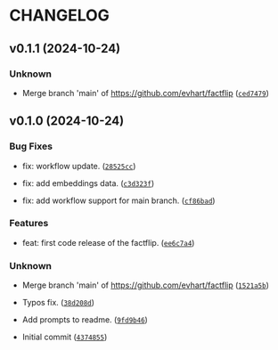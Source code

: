 # CHANGELOG


## v0.1.1 (2024-10-24)

### Unknown

* Merge branch 'main' of https://github.com/evhart/factflip ([`ced7479`](https://github.com/evhart/factflip/commit/ced7479025ba9dd6e52b45c28020bbc25d49e7e1))


## v0.1.0 (2024-10-24)

### Bug Fixes

* fix: workflow update. ([`28525cc`](https://github.com/evhart/factflip/commit/28525cca5703b81df233262da48ccfd8fe243f4e))

* fix: add embeddings data. ([`c3d323f`](https://github.com/evhart/factflip/commit/c3d323f381dae3d2e7ed65b5f20773e8203f4b69))

* fix: add workflow support for main branch. ([`cf86bad`](https://github.com/evhart/factflip/commit/cf86badcd8034af518a56554c8475be455b72fe6))

### Features

* feat:  first code release of the factflip. ([`ee6c7a4`](https://github.com/evhart/factflip/commit/ee6c7a411749b5f960af6134d98731f78b5a888c))

### Unknown

* Merge branch 'main' of https://github.com/evhart/factflip ([`1521a5b`](https://github.com/evhart/factflip/commit/1521a5b15ead9edd74996416b3997edfd46c5f75))

* Typos fix. ([`38d208d`](https://github.com/evhart/factflip/commit/38d208db33c5d42628dc79682762672b7b20aa64))

* Add prompts to readme. ([`9fd9b46`](https://github.com/evhart/factflip/commit/9fd9b4685a300e875ecdba8acba2800e98ce3684))

* Initial commit ([`4374855`](https://github.com/evhart/factflip/commit/4374855e72dbed79c5ad61a28fc949e536862a4f))
